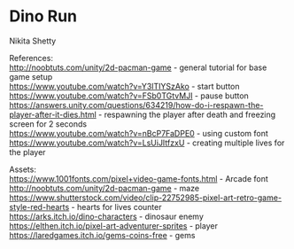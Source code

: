 # Dino Run
 
Nikita Shetty

References: \
http://noobtuts.com/unity/2d-pacman-game - general tutorial for base game setup\
https://www.youtube.com/watch?v=Y3ITIYSzAko - start button\
https://www.youtube.com/watch?v=FSb0TGtvMJI - pause button\
https://answers.unity.com/questions/634219/how-do-i-respawn-the-player-after-it-dies.html - respawning the player after death and freezing screen for 2 seconds\
https://www.youtube.com/watch?v=nBcP7FaDPE0 - using custom font\
https://www.youtube.com/watch?v=LsUiJItfzxU - creating multiple lives for the player

Assets:\
https://www.1001fonts.com/pixel+video-game-fonts.html - Arcade font\
http://noobtuts.com/unity/2d-pacman-game - maze\
https://www.shutterstock.com/video/clip-22752985-pixel-art-retro-game-style-red-hearts - hearts for lives counter\
https://arks.itch.io/dino-characters - dinosaur enemy\
https://elthen.itch.io/pixel-art-adventurer-sprites - player\
https://laredgames.itch.io/gems-coins-free - gems



